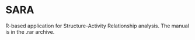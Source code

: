 # SARA
 R-based application for Structure-Activity Relationship analysis. The manual is in the .rar archive.
